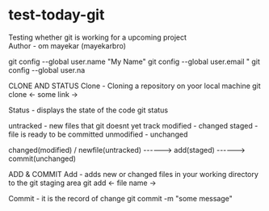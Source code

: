 # test-today-git
Testing whether git is working for a upcoming project
<br>
Author - om mayekar (mayekarbro)

git config --global user.name "My Name"
git config --global user.email "
git config --global user.na


CLONE AND STATUS
Clone - Cloning a repository on yoor local machine
git clone <- some link ->

Status - displays the state of the code
git status

untracked - new files that git doesnt yet track
modified - changed
staged - file is ready to be committed
unmodified - unchanged 


changed(modified) / newfile(untracked) ------> add(staged) ------> commit(unchanged)

ADD & COMMIT
Add - adds new or changed files in your working directory to the git staging area
git add <- file name ->

Commit - it is the record of change
git commit -m "some message"